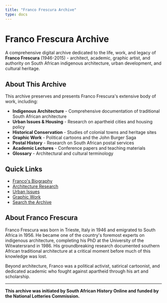 ```yaml
---
title: "Franco Frescura Archive"
type: docs
---
```


# Franco Frescura Archive

A comprehensive digital archive dedicated to the life, work, and legacy of **Franco Frescura** (1946-2015) - architect, academic, graphic artist, and authority on South African indigenous architecture, urban development, and cultural heritage.

## About This Archive

This archive preserves and presents Franco Frescura's extensive body of work, including:

- **Indigenous Architecture** - Comprehensive documentation of traditional South African architecture
- **Urban Issues & Housing** - Research on apartheid cities and housing policy
- **Historical Conservation** - Studies of colonial towns and heritage sites
- **Graphic Work** - Political cartoons and the John Burger Saga
- **Postal History** - Research on South African postal services
- **Academic Lectures** - Conference papers and teaching materials
- **Glossary** - Architectural and cultural terminology

## Quick Links

- [Franco's Biography](/biography/)
- [Architecture Research](/architecture/)
- [Urban Issues](/urban-issues/)
- [Graphic Work](/graphic-work/)
- [Search the Archive](/search/)

## About Franco Frescura

Franco Frescura was born in Trieste, Italy in 1946 and emigrated to South Africa in 1956. He became one of the country's foremost experts on indigenous architecture, completing his PhD at the University of the Witwatersrand in 1986. His groundbreaking research documented southern African traditional architecture at a critical moment before much of this knowledge was lost.

Beyond architecture, Franco was a political activist, satirical cartoonist, and dedicated academic who fought against apartheid through his art and scholarship.

---

**This archive was initiated by South African History Online and funded by the National Lotteries Commission.**
